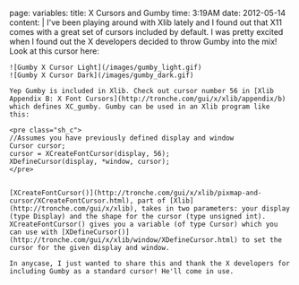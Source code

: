 page:
  variables:
    title: X Cursors and Gumby
    time: 3:19AM
    date: 2012-05-14
  content: |
    I've been playing around with Xlib lately and I found out that X11 comes with a great set of cursors included by default. I was pretty excited when I found out the X developers decided to throw Gumby into the mix! Look at this cursor here:

    ![Gumby X Cursor Light](/images/gumby_light.gif)
    ![Gumby X Cursor Dark](/images/gumby_dark.gif) 

    Yep Gumby is included in Xlib. Check out cursor number 56 in [Xlib Appendix B: X Font Cursors](http://tronche.com/gui/x/xlib/appendix/b) which defines XC_gumby. Gumby can be used in an Xlib program like this:

    <pre class="sh_c">
    //Assumes you have previously defined display and window
    Cursor cursor;
    cursor = XCreateFontCursor(display, 56);
    XDefineCursor(display, *window, cursor);
    </pre>


    [XCreateFontCursor()](http://tronche.com/gui/x/xlib/pixmap-and-cursor/XCreateFontCursor.html), part of [Xlib](http://tronche.com/gui/x/xlib), takes in two parameters: your display (type Display) and the shape for the cursor (type unsigned int). XCreateFontCursor() gives you a variable (of type Cursor) which you can use with [XDefineCursor()](http://tronche.com/gui/x/xlib/window/XDefineCursor.html) to set the cursor for the given display and window.

    In anycase, I just wanted to share this and thank the X developers for including Gumby as a standard cursor! He'll come in use.
